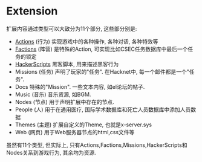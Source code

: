 # Extension

扩展内容通过类型可以大致分为11个部分, 这些部分别是:  
- [Actions](./Actions.md) (行为) 实现游戏中的各种操作, 各种对话, 各种特效等  
- [Factions](./Faction.md) (阵营) 是特殊的Action, 可实现比如CSEC任务数据库中最后一个任务的锁定  
- [HackerScripts](./HackerScripts.md) 黑客脚本, 用来描述黑客行为  
- Missions (任务) 声明了玩家的"任务". 在Hacknet中, 每一个邮件都是一个"任务".  
- Docs 特殊的"Mission". 一些文本内容, 如el论坛的帖子. 
- Music (音乐) 音乐资源, 如BGM.
- Nodes (节点) 用于声明扩展中存在的节点.
- People (人) 用于在通用医疗, 国际学术数据库和死亡人员数据库中添加人员数据
- Themes (主题) 扩展自定义的Theme, 也就是x-server.sys
- Web (网页) 用于Web服务器节点的html,css文件等  

虽然有11个类型, 但实际上, 只有Actions,Factions,Missions,HackerScripts和Nodes关系到游戏行为, 其余均为资源. 
